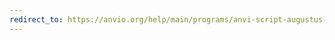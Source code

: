 ```yaml
---
redirect_to: https://anvio.org/help/main/programs/anvi-script-augustus-output-to-external-gene-calls
---
```

